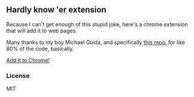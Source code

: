 ## Hardly know 'er extension

Because I can't get enough of this stupid joke, here's a chrome extension that will add it to web pages.

Many thanks to my boy Michael Guida, and specifically [this repo](https://github.com/mguida22/canada-eh), for like 80% of the code, basically.

[Add it to Chrome!](https://chrome.google.com/webstore/detail/hardly-know-er/ehpngihhomcecdoofjllacncnkhhihlh)

### License

MIT
